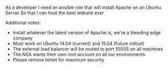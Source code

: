 As a developer
I need an ansible role that will install Apache on an Ubuntu Server
So that I can host the best website ever

Additional notes:

- Install whatever the latest version of Apache is, we're a bleeding edge company
- Must work on Ubuntu 14.04 (current) and 15.04 (future rollout)
- The external load balancer will be routed to port 55555 on all machines
- The NSA wants their own root account on all our environments
- Please remove telnet for maximum security